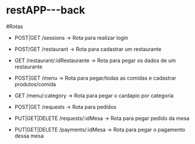 # restAPP---back


#Rotas

- POST|GET        /sessions -> Rota para realizar login

- POST/GET        /restaurant -> Rota para cadastrar um restaurante

- GET             /restaurant/:idRestaurante -> Rota para pegar os dados de um restaurante

- POST|GET        /menu -> Rota para pegar/todas as comidas e cadastrar produtos/comida

- GET             /menu/:category -> Rota para pegar o cardapio por categoria

- POST|GET        /requests -> Rota para pedidos

- PUT|GET|DELETE  /requests/:idMesa -> Rota para pegar pedido da mesa

- PUT|GET|DELETE  /payments/:idMesa -> Rota para pegar o pagamento dessa mesa

